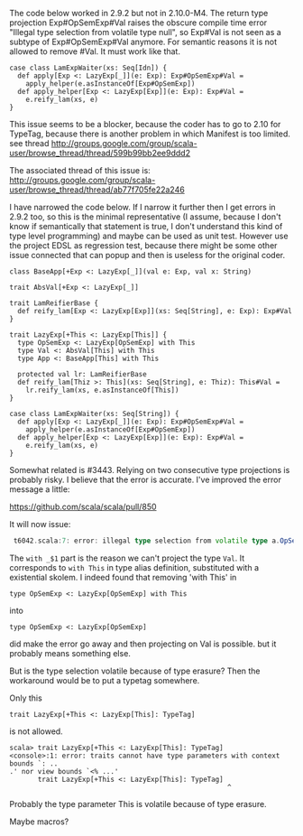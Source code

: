 The code below worked in 2.9.2 but not in 2.10.0-M4.
The return type projection Exp#OpSemExp#Val raises the obscure compile time error "Illegal type selection from volatile type null", so Exp#Val is not seen as a subtype of Exp#OpSemExp#Val anymore. For semantic reasons it is not allowed to remove #Val. It must work like that.

```
case class LamExpWaiter(xs: Seq[Idn]) { 
  def apply[Exp <: LazyExp[_]](e: Exp): Exp#OpSemExp#Val = 
    apply_helper(e.asInstanceOf[Exp#OpSemExp]) 
  def apply_helper[Exp <: LazyExp[Exp]](e: Exp): Exp#Val = 
    e.reify_lam(xs, e) 
} 
```

This issue seems to be a blocker, because the coder has to go to 2.10 for TypeTag, because there is another problem in which Manifest is too limited.
see thread http://groups.google.com/group/scala-user/browse_thread/thread/599b99bb2ee9ddd2

The associated thread of this issue is:
http://groups.google.com/group/scala-user/browse_thread/thread/ab77f705fe22a246

I have narrowed the code below. If I narrow it further then I get errors in 2.9.2 too, so this is the minimal representative (I assume, because I don't know if semantically that statement is true, I don't understand this kind of type level programming) and maybe can be used as unit test. However use the project EDSL as regression test, because there might be some other issue connected that can popup and then is useless for the original coder.

```
class BaseApp[+Exp <: LazyExp[_]](val e: Exp, val x: String) 

trait AbsVal[+Exp <: LazyExp[_]] 

trait LamReifierBase { 
  def reify_lam[Exp <: LazyExp[Exp]](xs: Seq[String], e: Exp): Exp#Val 
} 

trait LazyExp[+This <: LazyExp[This]] {
  type OpSemExp <: LazyExp[OpSemExp] with This 
  type Val <: AbsVal[This] with This 
  type App <: BaseApp[This] with This 

  protected val lr: LamReifierBase 
  def reify_lam[Thiz >: This](xs: Seq[String], e: Thiz): This#Val = 
    lr.reify_lam(xs, e.asInstanceOf[This]) 
}

case class LamExpWaiter(xs: Seq[String]) { 
  def apply[Exp <: LazyExp[_]](e: Exp): Exp#OpSemExp#Val = 
    apply_helper(e.asInstanceOf[Exp#OpSemExp]) 
  def apply_helper[Exp <: LazyExp[Exp]](e: Exp): Exp#Val = 
    e.reify_lam(xs, e) 
}  
```
Somewhat related is #3443.  Relying on two consecutive type projections is probably risky.
I believe that the error is accurate. I've improved the error message a little:

  https://github.com/scala/scala/pull/850

It will now issue:

```scala
 t6042.scala:7: error: illegal type selection from volatile type a.OpSemExp (with upper bound LazyExp[a.OpSemExp] with _$1)
```

The `with _$1` part is the reason we can't project the type `Val`. It corresponds to `with This` in type alias definition, substituted with a existential skolem. 
I indeed found that removing 'with This' in
```
type OpSemExp <: LazyExp[OpSemExp] with This
```
into
```
type OpSemExp <: LazyExp[OpSemExp]
```
did make the error go away and then projecting on Val is possible.
but it probably means something else.

But is the type selection volatile because of type erasure?
Then the workaround would be to put a typetag somewhere.

Only this
```
trait LazyExp[+This <: LazyExp[This]: TypeTag] 
```
is not allowed.

```
scala> trait LazyExp[+This <: LazyExp[This]: TypeTag]
<console>:1: error: traits cannot have type parameters with context bounds `: ..
.' nor view bounds `<% ...'
       trait LazyExp[+This <: LazyExp[This]: TypeTag]
                                                      ^
```

Probably the type parameter This is volatile because of type erasure.

Maybe macros?
